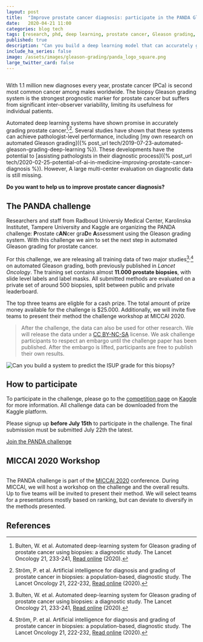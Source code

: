 ```yaml
---
layout: post
title:  "Improve prostate cancer diagnosis: participate in the PANDA Gleason grading challenge"
date:   2020-04-21 11:00
categories: blog tech
tags: [research, phd, deep learning, prostate cancer, Gleason grading, challenge]
published: true
description: "Can you build a deep learning model that can accurately grade protate biopsies? Participate in the PANDA challenge "
include_ha_series: false
image: /assets/images/gleason-grading/panda_logo_square.png
large_twitter_card: false
---
```

<img data-src="/assets/images/gleason-grading/panda_logo_square.png" class="post-image lazyload">

With 1.1 million new diagnoses every year, prostate cancer (PCa) is second most common cancer among males worldwide. The biopsy Gleason grading system is the strongest prognostic marker for prostate cancer but suffers from significant inter-observer variability, limiting its usefulness for individual patients. 

Automated deep learning systems have shown promise in accurately grading prostate cancer[^gl1]<sup>,</sup>[^gl2]. Several studies have shown that these systems can achieve pathologist-level performance, including [my own research on automated Gleason grading]({% post_url tech/2019-07-23-automated-gleason-grading-deep-learning %}). These developments have the potential to [assisting pathologists in their diagnostic process]({% post_url tech/2020-02-25-potential-of-ai-in-medicine-improving-prostate-cancer-diagnosis %}). However, A large multi-center evaluation on diagnostic data is still missing.

**Do you want to help us to improve prostate cancer diagnosis?**

## The PANDA challenge

Researchers and staff from Radboud Universiy Medical Center, Karolinska Institutet, Tampere University and Kaggle are organizing the PANDA challenge: **P**rostate c**AN**cer gra**D**e **A**ssessment using the Gleason grading system. With this challenge we aim to set the next step in automated Gleason grading for prostate cancer.

For this challenge, we are releasing all training data of two major studies[^gl1]<sup>,</sup>[^gl2] on automated Gleason grading, both previously published in *Lancet Oncology*. The training set contains almost **11.000 prostate biopsies**, with slide level labels and label masks. All submitted methods are evaluated on a private set of around 500 biopsies, split between public and private leaderboard. 

The top three teams are eligble for a cash prize. The total amount of prize money available for the challenge is $25.000. Additionally, we will invite five teams to present their method the challenge workshop at MICCAI 2020.  

> After the challenge, the data can also be used for other research. We will release the data under a [CC BY-NC-SA](https://creativecommons.org/licenses/by-nc-sa/4.0/) license. We ask challenge participants to respect an embargo until the challenge paper has been published. After the embargo is lifted, participants are free to publish their own results.

<img data-src="/assets/images/gleason-grading/competition-biopsy-cover-image.jpg" class="img-fluid lazyload" alt="Can you build a system to predict the ISUP grade for this biopsy?">

## How to participate

To participate in the challenge, please go to the [competition page](https://www.kaggle.com/c/prostate-cancer-grade-assessment) on [Kaggle](https://www.kaggle.com/c/prostate-cancer-grade-assessment) for more information. All challenge data can be downloaded from the Kaggle platform.

Please signup up **before July 15th** to participate in the challenge. The final submission must be submitted July 22th the latest.

<a href="https://www.kaggle.com/c/prostate-cancer-grade-assessment" class="btn btn-primary">Join the PANDA challenge</a>


## MICCAI 2020 Workshop

<img data-src="/assets/images/gleason-grading/miccai-2020-logo.png" class="post-image lazyload">

The PANDA challenge is part of the [MICCAI 2020](https://www.miccai2020.org/en/) conference. During MICCAI, we will host a workshop on the challenge and the overall results. Up to five teams will be invited to present their method. We will select teams for a presentations mostly based on ranking, but can deviate to diversify in the methods presented.




## References 

[^gl1]: Bulten, W. et al. Automated deep-learning system for Gleason grading of prostate cancer using biopsies: a diagnostic study. The Lancet Oncology 21, 233-241, [Read online](https://doi.org/10.1016/S1470-2045(19)30739-9) (2020).
[^gl2]: Ström, P. et al. Artificial intelligence for diagnosis and grading of prostate cancer in biopsies: a population-based, diagnostic study. The Lancet Oncology 21, 222-232, [Read online](https://doi.org/10.1016/S1470-2045(19)30738-7) (2020).
